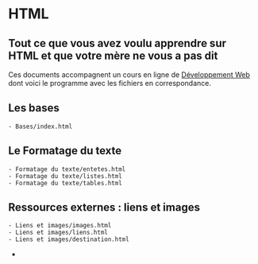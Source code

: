 # HTML
## Tout ce que vous avez voulu apprendre sur HTML et que votre mère ne vous a pas dit

Ces documents accompagnent un cours en ligne de [Développement Web](http://www.udemy.com) dont voici le programme avec les fichiers en correspondance.

## Les bases
    - Bases/index.html

## Le Formatage du texte
    - Formatage du texte/entetes.html
    - Formatage du texte/listes.html
    - Formatage du texte/tables.html

## Ressources externes : liens et images
    - Liens et images/images.html
    - Liens et images/liens.html
    - Liens et images/destination.html    



- 
